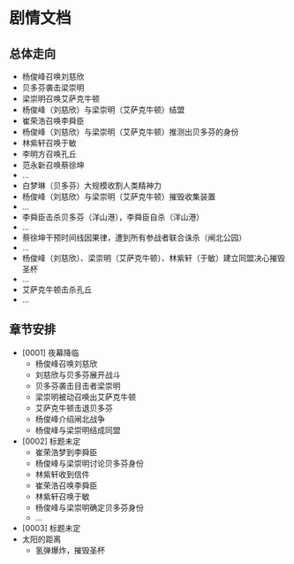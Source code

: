 # 剧情文档

## 总体走向

- 杨俊峰召唤刘慈欣
- 贝多芬袭击梁崇明
- 梁崇明召唤艾萨克牛顿
- 杨俊峰（刘慈欣）与梁崇明（艾萨克牛顿）结盟
- 崔荣浩召唤李舜臣
- 杨俊峰（刘慈欣）与梁崇明（艾萨克牛顿）推测出贝多芬的身份
- 林紫轩召唤于敏
- 李明方召唤孔丘
- 范永新召唤蔡徐坤
- ...
- 白梦琳（贝多芬）大规模收割人类精神力
- 杨俊峰（刘慈欣）与梁崇明（艾萨克牛顿）摧毁收集装置
- ...
- 李舜臣击杀贝多芬（洋山港），李舜臣自杀（洋山港）
- ...
- 蔡徐坤干预时间线因果律，遭到所有参战者联合诛杀（闸北公园）
- ...
- 杨俊峰（刘慈欣）、梁崇明（艾萨克牛顿）、林紫轩（于敏）建立同盟决心摧毁圣杯
- ...
- 艾萨克牛顿击杀孔丘
- ...

## 章节安排

- [0001] 夜幕降临
    - 杨俊峰召唤刘慈欣
    - 刘慈欣与贝多芬展开战斗
    - 贝多芬袭击目击者梁崇明
    - 梁崇明被动召唤出艾萨克牛顿
    - 艾萨克牛顿击退贝多芬
    - 杨俊峰介绍闸北战争
    - 杨俊峰与梁崇明结成同盟
- [0002] 标题未定
    - 崔荣浩梦到李舜臣
    - 杨俊峰与梁崇明讨论贝多芬身份
    - 林紫轩收到信件
    - 崔荣浩召唤李舜臣
    - 林紫轩召唤于敏
    - 杨俊峰与梁崇明确定贝多芬身份
    - ...
- [0003] 标题未定
- 太阳的距离
    - 氢弹爆炸，摧毁圣杯
